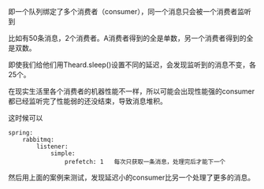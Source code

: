 即一个队列绑定了多个消费者（consumer），同一个消息只会被一个消费者监听到

比如有50条消息，2个消费者。A消费者得到的全是单数，另一个消费者得到的全是双数。

即使我们给他们用Theard.sleep()设置不同的延迟，会发现监听到的消息不变，各25个。

在现实生活里各个消费者的机器性能不一样，所以可能会出现性能强的consumer都已经监听完了性能弱的还没结束，导致消息堆积。

这时候可以

```
spring:
	rabbitmq:
		listener:
			simple:
				prefetch: 1   每次只获取一条消息，处理完后才能下一个
```

然后用上面的案例来测试，发现延迟小的consumer比另一个处理了更多的消息。